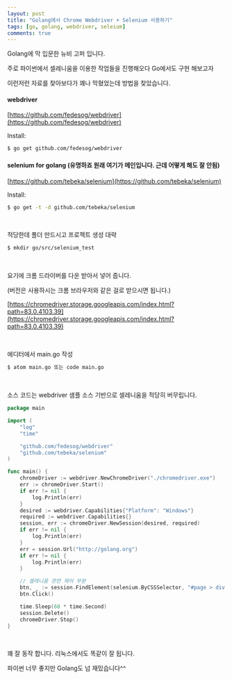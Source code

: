 ```yaml
---
layout: post
title: "Golang에서 Chrome Webdriver + Selenium 사용하기"
tags: [go, golang, webdriver, seleium]
comments: true
---
```


Golang에 막 입문한 뉴비 고퍼 입니다.

주로 파이썬에서 셀레니움을 이용한 작업들을 진행해오다 Go에서도 구현 해보고자

이런저런 자료를 찾아보다가 꽤나 막혔었는데 방법을 찾았습니다.


#### webdriver

[https://github.com/fedesog/webdriver](https://github.com/fedesog/webdriver)

Install:
```bash
$ go get github.com/fedesog/webdriver
```

#### selenium for golang (유명하죠 원래 여기가 메인입니다. 근데 어떻게 해도 잘 안됨)

[https://github.com/tebeka/selenium](https://github.com/tebeka/selenium)

Install:
```bash
$ go get -t -d github.com/tebeka/selenium
```
<br>

적당한데 폴더 만드시고 프로젝트 생성 대략

```bash
$ mkdir go/src/selenium_test
```
<br>

요기에 크롬 드라이버를 다운 받아서 넣어 줍니다.

(버전은 사용하시는 크롬 브라우저와 같은 걸로 받으시면 됩니다.)

[https://chromedriver.storage.googleapis.com/index.html?path=83.0.4103.39](https://chromedriver.storage.googleapis.com/index.html?path=83.0.4103.39)

<br>

에디터에서 main.go 작성

```bash
$ atom main.go 또는 code main.go
```

<br>

소스 코드는 webdriver 샘플 소스 기반으로 셀레니움을 적당히 버무립니다.

```go
package main

import (
    "log"
    "time"

    "github.com/fedesog/webdriver"
    "github.com/tebeka/selenium"
)

func main() {
    chromeDriver := webdriver.NewChromeDriver("./chromedriver.exe")
    err := chromeDriver.Start()
    if err != nil {
        log.Println(err)
    }
    desired := webdriver.Capabilities{"Platform": "Windows"}
    required := webdriver.Capabilities{}
    session, err := chromeDriver.NewSession(desired, required)
    if err != nil {
        log.Println(err)
    }
    err = session.Url("http://golang.org")
    if err != nil {
        log.Println(err)
    }

    // 셀레니움 관련 제어 부분
    btn, _ := session.FindElement(selenium.ByCSSSelector, "#page > div > div.HomeContainer > section.HomeSection.Playground > div.Playground-controls > div > button")
    btn.Click()

    time.Sleep(60 * time.Second)
    session.Delete()
    chromeDriver.Stop()
}
```
<br>

꽤 잘 동작 합니다. 리눅스에서도 똑같이 잘 됩니다.

파이썬 너무 좋지만 Golang도 넘 재밌습니다^^
